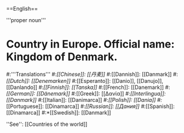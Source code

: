 ==English==

'''proper noun'''

# Country in Europe. Official name: Kingdom of Denmark.
#:'''Translations'''
#:*[[Chinese]]: [[丹麦]]
#:*[[Dannish]]: [[Danmark]]
#:*[[Dutch]]: [[Denemarken]]
#:*[[Esperanto]]: [[Danio]], [[Danujo]], [[Danlando]]
#:*[[Finnish]]: [[Tanska]]
#:*[[French]]: [[Danemark]]
#:*[[German]]: [[Dänemark]]
#:*[[Greek]]: [[Δανία]]
#:*[[Interlingua]]: [[Danmark]]
#:*[[Italian]]: [[Danimarca]]
#:*[[Polish]]: [[Dania]]
#:*[[Portuguese]]: [[Dinamarca]]
#:*[[Russian]]: [[Дания]]
#:*[[Spanish]]: [[Dinamarca]]
#:*[[Swedish]]: [[Danmark]]

''See'': [[Countries of the world]]